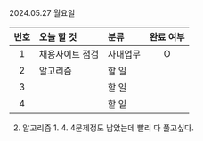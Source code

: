 2024.05.27 월요일

| 번호 | 오늘 할 것      | 분류     | 완료 여부 |
| :--: | :-------------- | :------- | :-------: |
|  1   | 채용사이트 점검 | 사내업무 |     O     |
|  2   | 알고리즘        | 할 일    |           |
|  3   |                 | 할 일    |           |
|  4   |                 | 할 일    |           |

2. 알고리즘
   1. 
   4. 4문제정도 남았는데 빨리 다 풀고싶다.
   
   
   

